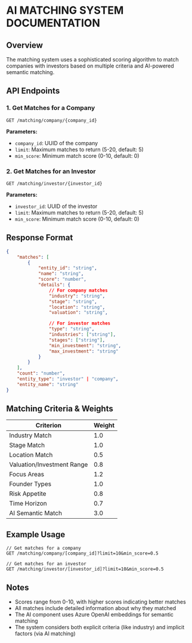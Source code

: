 # AI MATCHING SYSTEM DOCUMENTATION

## Overview
The matching system uses a sophisticated scoring algorithm to match companies with investors based on multiple criteria and AI-powered semantic matching.

## API Endpoints

### 1. Get Matches for a Company
```http
GET /matching/company/{company_id}
```
**Parameters:**
- `company_id`: UUID of the company
- `limit`: Maximum matches to return (5-20, default: 5)
- `min_score`: Minimum match score (0-10, default: 0)

### 2. Get Matches for an Investor
```http
GET /matching/investor/{investor_id}
```
**Parameters:**
- `investor_id`: UUID of the investor
- `limit`: Maximum matches to return (5-20, default: 5)
- `min_score`: Minimum match score (0-10, default: 0)

## Response Format
```json
{
    "matches": [
        {
            "entity_id": "string",
            "name": "string",
            "score": "number",
            "details": {
                // For company matches
                "industry": "string",
                "stage": "string",
                "location": "string",
                "valuation": "string",

                // For investor matches
                "type": "string",
                "industries": ["string"],
                "stages": ["string"],
                "min_investment": "string",
                "max_investment": "string"
            }
        }
    ],
    "count": "number",
    "entity_type": "investor" | "company",
    "entity_name": "string"
}
```

## Matching Criteria & Weights
| Criterion | Weight |
|-----------|--------|
| Industry Match | 1.0 |
| Stage Match | 1.0 |
| Location Match | 0.5 |
| Valuation/Investment Range | 0.8 |
| Focus Areas | 1.2 |
| Founder Types | 1.0 |
| Risk Appetite | 0.8 |
| Time Horizon | 0.7 |
| AI Semantic Match | 3.0 |

## Example Usage
```http
// Get matches for a company
GET /matching/company/[company_id]?limit=10&min_score=0.5

// Get matches for an investor
GET /matching/investor/[investor_id]?limit=10&min_score=0.5
```

## Notes
- Scores range from 0-10, with higher scores indicating better matches
- All matches include detailed information about why they matched
- The AI component uses Azure OpenAI embeddings for semantic matching
- The system considers both explicit criteria (like industry) and implicit factors (via AI matching)